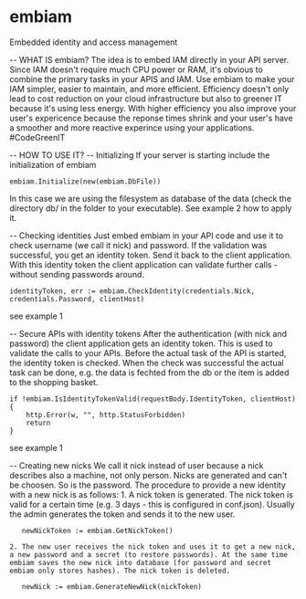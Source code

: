 # embiam
Embedded identity and access management

-- WHAT IS embiam?
The idea is to embed IAM directly in your API server. Since IAM doesn't require much CPU power or RAM, it's obvious to combine the primary tasks in your APIS and IAM. Use embiam to make your IAM simpler, easier to maintain, and more efficient. Efficiency doesn't only lead to cost reduction on your cloud infrastructure but also to greener IT because it's using less energy. With higher efficiency you also improve your user's expericence because the reponse times shrink and your user's have a smoother and more reactive experince using your applications. #CodeGreenIT

-- HOW TO USE IT?
-- Initializing
If your server is starting include the initialization of embiam

	embiam.Initialize(new(embiam.DbFile))
In this case we are using the filesystem as database of the data  (check the directory db/ in the folder to your executable). See example 2 how to apply it.

-- Checking identities 
Just embed embiam in your API code and use it to check username (we call it nick) and password. If the validation was successful, you get an identity token. Send it back to the client application. With this identity token the client application can validate further calls - without sending passwords around.

    identityToken, err := embiam.CheckIdentity(credentials.Nick, credentials.Password, clientHost)
see example 1

-- Secure APIs with identity tokens
After the authentication (with nick and password) the client application gets an identity token. This is used to validate the calls to your APIs. Before the actual task of the API is started, the identity token is checked. When the check was successful the actual task can be done, e.g. the data is fechted from the db or the item is added to the shopping basket.

	if !embiam.IsIdentityTokenValid(requestBody.IdentityToken, clientHost) {
		http.Error(w, "", http.StatusForbidden)
		return
	}
see example 1 

-- Creating new nicks
We call it nick instead of user because a nick describes also a machine, not only person. 
Nicks are generated and can't be choosen. So is the password. The procedure to provide a new identity with a new nick is as follows:
	1. A nick token is generated. The nick token is valid for a certain time (e.g. 3 days - this is configured in conf.json). Usually the admin generates the token and sends it to the new user.

	   newNickToken := embiam.GetNickToken()

	2. The new user receives the nick token and uses it to get a new nick, a new password and a secret (to restore passwords). At the same time embiam saves the new nick into database (for password and secret embiam only stores hashes). The nick token is deleted.

	   newNick := embiam.GenerateNewNick(nickToken)